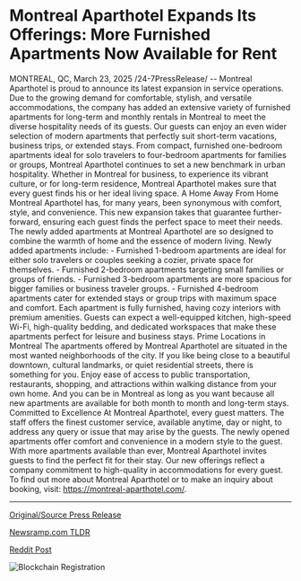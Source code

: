 # Montreal Aparthotel Expands Its Offerings: More Furnished Apartments Now Available for Rent

MONTREAL, QC, March 23, 2025 /24-7PressRelease/ -- Montreal Aparthotel is proud to announce its latest expansion in service operations. Due to the growing demand for comfortable, stylish, and versatile accommodations, the company has added an extensive variety of furnished apartments for long-term and monthly rentals in Montreal​ to meet the diverse hospitality needs of its guests.  Our guests can enjoy an even wider selection of modern apartments that perfectly suit short-term vacations, business trips, or extended stays. From compact, furnished one-bedroom apartments ideal for solo travelers to four-bedroom apartments for families or groups, Montreal Aparthotel continues to set a new benchmark in urban hospitality.  Whether in Montreal for business, to experience its vibrant culture, or for long-term residence, Montreal Aparthotel makes sure that every guest finds his or her ideal living space.  A Home Away From Home  Montreal Aparthotel has, for many years, been synonymous with comfort, style, and convenience. This new expansion takes that guarantee further-forward, ensuring each guest finds the perfect space to meet their needs. The newly added apartments at Montreal Aparthotel are so designed to combine the warmth of home and the essence of modern living.  Newly added apartments include:  - Furnished 1-bedroom apartments are ideal for either solo travelers or couples seeking a cozier, private space for themselves. - Furnished 2-bedroom apartments targeting small families or groups of friends. - Furnished 3-bedroom apartments are more spacious for bigger families or business traveler groups. - Furnished 4-bedroom apartments cater for extended stays or group trips with maximum space and comfort.  Each apartment is fully furnished, having cozy interiors with premium amenities. Guests can expect a well-equipped kitchen, high-speed Wi-Fi, high-quality bedding, and dedicated workspaces that make these apartments perfect for leisure and business stays.  Prime Locations in Montreal  The apartments offered by Montreal Aparthotel are situated in the most wanted neighborhoods of the city. If you like being close to a beautiful downtown, cultural landmarks, or quiet residential streets, there is something for you. Enjoy ease of access to public transportation, restaurants, shopping, and attractions within walking distance from your own home. And you can be in Montreal as long as you want because all new apartments are available for both month to month and long-term stays.  Committed to Excellence  At Montreal Aparthotel, every guest matters. The staff offers the finest customer service, available anytime, day or night, to address any query or issue that may arise by the guests. The newly opened apartments offer comfort and convenience in a modern style to the guest.  With more apartments available than ever, Montreal Aparthotel invites guests to find the perfect fit for their stay. Our new offerings reflect a company commitment to high-quality in accommodations for every guest.  To find out more about Montreal Aparthotel or to make an inquiry about booking, visit: https://montreal-aparthotel.com/. 

---

[Original/Source Press Release](https://www.24-7pressrelease.com/press-release/520893/montreal-aparthotel-expands-its-offerings-more-furnished-apartments-now-available-for-rent)
                    

[Newsramp.com TLDR](https://newsramp.com/curated-news/montreal-aparthotel-introduces-new-furnished-apartments-for-long-term-rentals-in-montreal/ff4a2b18edfcd93ab8e5df5026c4633b) 

 



[Reddit Post](https://www.reddit.com/r/TravelAndLeisureNews/comments/1jhtq33/montreal_aparthotel_introduces_new_furnished/) 



![Blockchain Registration](https://cdn.newsramp.app/24-7PressRelease/qrcode/253/23/chipQkYe.webp)